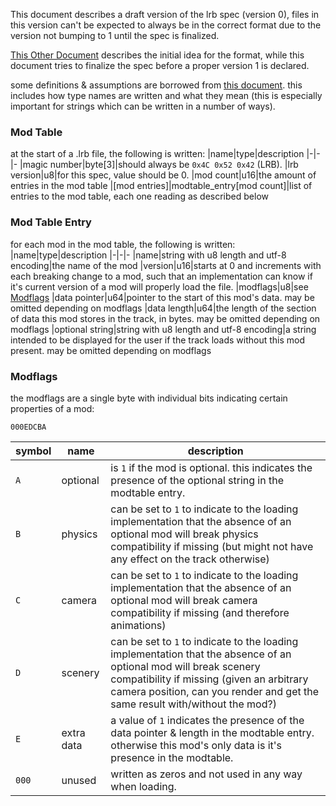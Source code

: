 This document describes a draft version of the lrb spec (version 0), files in this version can't be expected to always be in the correct format due to the version not bumping to 1 until the spec is finalized.

[This Other Document](https://tilde.town/~moss/lrr/lrb_proposal.html) describes the initial idea for the format, while this document tries to finalize the spec before a proper version 1 is declared.

some definitions & assumptions are borrowed from [this document](https://github.com/lrbspec/conventions). this includes how type names are written and what they mean (this is especially important for strings which can be written in a number of ways).

### Mod Table
at the start of a .lrb file, the following is written:
|name|type|description
|-|-|-
|magic number|byte[3]|should always be `0x4C 0x52 0x42` (LRB).
|lrb version|u8|for this spec, value should be 0.
|mod count|u16|the amount of entries in the mod table
|[mod entries]|modtable_entry[mod count]|list of entries to the mod table, each one reading as described below

### Mod Table Entry
for each mod in the mod table, the following is written:
|name|type|description
|-|-|-
|name|string with u8 length and utf-8 encoding|the name of the mod
|version|u16|starts at 0 and increments with each breaking change to a mod, such that an implementation can know if it's current version of a mod will properly load the file.
|modflags|u8|see [Modflags](#modflags)
|data pointer|u64|pointer to the start of this mod's data. may be omitted depending on modflags
|data length|u64|the length of the section of data this mod stores in the track, in bytes. may be omitted depending on modflags
|optional string|string with u8 length and utf-8 encoding|a string intended to be displayed for the user if the track loads without this mod present. may be omitted depending on modflags

### Modflags
the modflags are a single byte with individual bits indicating certain properties of a mod:

`000EDCBA`

|symbol|name|description
|-|-|-
|`A`|optional|is `1` if the mod is optional. this indicates the presence of the optional string in the modtable entry.
|`B`|physics|can be set to `1` to indicate to the loading implementation that the absence of an optional mod will break physics compatibility if missing (but might not have any effect on the track otherwise)
|`C`|camera|can be set to `1` to indicate to the loading implementation that the absence of an optional mod will break camera compatibility if missing (and therefore animations)
|`D`|scenery|can be set to `1` to indicate to the loading implementation that the absence of an optional mod will break scenery compatibility if missing (given an arbitrary camera position, can you render and get the same result with/without the mod?)
|`E`|extra data|a value of `1` indicates the presence of the data pointer & length in the modtable entry. otherwise this mod's only data is it's presence in the modtable.
|`000`|unused|written as zeros and not used in any way when loading.

